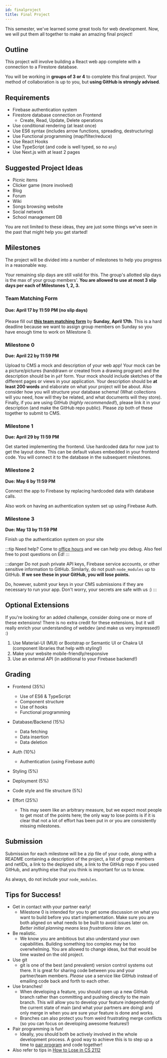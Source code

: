 ```yaml
---
id: finalproject
title: Final Project
---
```


This semester, we've learned some great tools for web development. Now, we will
put them all together to make an amazing final project!

## Outline

This project will involve building a React web app complete with a connection to
a Firestore database.

You will be working in **groups of 3 or 4** to complete this final project. Your
method of collaboration is up to you, but **using GitHub is strongly advised**.

## Requirements

- Firebase authentication system
- Firestore database connection on Frontend
  - Create, Read, Update, Delete operations
- Use conditional rendering (at least once)
- Use ES6 syntax (includes arrow functions, spreading, destructuring)
- Use Functional programming (map/filter/reduce)
- Use React Hooks
- Use TypeScript (and code is well typed, so no `any`)
- Use Next.js with at least 2 pages

## Suggested Project Ideas

- Picnic items
- Clicker game (more involved)
- Blog
- Forum
- Wiki
- Songs browsing website
- Social network
- School management DB

You are not limited to these ideas, they are just some things
we've seen in the past that might help you get started!

## Milestones

The project will be divided into a number of milestones to help you progress in
a reasonable way.

Your remaining slip days are still valid for this. The group's allotted slip days is the max of your group members'. **You are allowed to use at most 3 slip days per each of Milestones 1, 2, 3.**

### Team Matching Form

#### Due: April 17 by 11:59 PM (no slip days)

Please fill out [**this team matching form**](https://forms.gle/ZPabB97jHYceg5Eo7) by **Sunday, April 17th**. This is a hard deadline because we want to assign group members on Sunday so you have enough time to work on Milestone 0.

### Milestone 0

**Due: April 22 by 11:59 PM**

Upload to CMS a mock and description of your web app! Your mock can be a picture/pictures (handdrawn or created from a drawing program) and the description should be in `pdf` form. Your mock should include sketches of the different pages or views in your application. Your description should be **at least 200 words** and elaborate on what your project will be about. Also consider how you will structure your database schema! (What collections will you need, how will they be related, and what documents will they store). Finally, if you are using GitHub (_highly recommended!_), please link it in your description (and make the GitHub repo public). Please zip both of these together to submit to CMS.

### Milestone 1

**Due: April 29 by 11:59 PM**

Get started implementing the frontend. Use hardcoded data for now just to get
the layout done. This can be default values embedded in your frontend code. You
will connect it to the database in the subsequent milestones.

### Milestone 2

**Due: May 6 by 11:59 PM**

Connect the app to Firebase by replacing hardcoded data with database calls.

Also work on having an authentication system set up using Firebase Auth.

### Milestone 3

**Due: May 13 by 11:59 PM**

Finish up the authentication system on your site

:::tip
Need help? Come to [office hours](/docs/introduction#when-are-office-hours) and we can help you debug. Also feel free to post questions on Ed!
:::

:::danger
Do not push private API keys, Firebase service accounts, or other sensitive information to GitHub. Similarly, do not push `node_modules` up to GitHub. **If we see these in your GitHub, you will lose points.**

Do, however, submit your keys in your CMS submissions if they are necessary to run your app. Don't worry, your secrets are safe with us :)
:::

## Optional Extensions

If you're looking for an added challenge, consider doing one or more of these extensions! There is no extra credit for these extensions, but it will really enrich your understanding of webdev (and make us very impressed!) :)

1. Use Material-UI (MUI) or Bootstrap or Semantic UI or Chakra UI (component libraries that help with styling!)
2. Make your website mobile-friendly/responsive
3. Use an external API (in additional to your Firebase backend!)

## Grading

- Frontend (35%)

  - Use of ES6 & TypeScript
  - Component structure
  - Use of hooks
  - Functional programming

- Database/Backend (15%)

  - Data fetching
  - Data insertion
  - Data deletion

- Auth (10%)

  - Authentication (using Firebase auth)

- Styling (5%)

- Deployment (5%)

- Code style and file structure (5%)

- Effort (25%)
  - This may seem like an arbitrary measure, but we expect most people to
    get most of the points here; the only way to lose points is if it is
    clear that not a lot of effort has been put in or you are consistently
    missing milestones.

## Submission

Submission for each milestone will be a zip file of your code, along with a
README containing a description of the project, a list of
group members and netIDs, a link to the deployed site, a link to the GitHub repo if you used GitHub,
and anything else that you think is important for us
to know.

As always, do not include your `node_modules`.

## Tips for Success!

- Get in contact with your partner early!
  - Milestone 0 is intended for you to get some discussion on what you want to build before you start implementation. Make sure you are both aligned on what needs to be built to avoid issues later on. _Better initial planning means less frustrations later on._
- Be realistic.
  - We know you are ambitious but also understand your own capabilities. Building something too complex may be too overwhelming. You are allowed to change ideas, but that would be time wasted on the old project.
- Use git
  - git is one of the best (and prevalent) version control systems out there. It is great for sharing code between you and your partner/team members. _Please_ use a service like GitHub instead of emailing code back and forth to each other.
- Use branches!
  - When developing a feature, you should open up a new GitHub branch rather than committing and pushing directly to the main branch. This will allow you to develop your feature independently of the current state of main (and what your partners are doing) and only merge in when you are sure your feature is done and works.
  - Branches can also protect you from weird frustrating merge conflicts (so you can focus on developing awesome features!)
- Pair programming is fun!
  - Ideally, you should both be actively involved in the whole development process. A good way to achieve this is to step up a time to [pair program](https://en.wikipedia.org/wiki/Pair_programming) and code together!
- Also refer to tips in [How to Lose in CS 2112](https://www.cs.cornell.edu/courses/cs2112/2021fa/handouts/how-to-lose.html)
